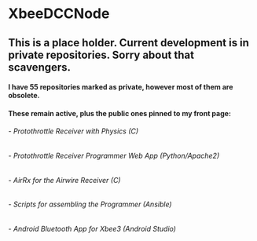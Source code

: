 # XbeeDCCNode

## This is a place holder. Current development is in private repositories. Sorry about that scavengers.

#### I have 55 repositories marked as private, however most of them are obsolete.
#### These remain active, plus the public ones pinned to my front page:
###### - Protothrottle Receiver with Physics (C)
###### - Protothrottle Receiver Programmer Web App (Python/Apache2)
###### - AirRx for the Airwire Receiver (C)
###### - Scripts for assembling the Programmer (Ansible)
###### - Android Bluetooth App for Xbee3 (Android Studio)
